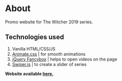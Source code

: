 # About
Promo website for The Witcher 2019 series.

## Technologies used
1. Vanilla HTML/CSS/JS
2. [Animate.css](https://animate.style/) | for smooth animations
3. [jQuery Fancybox](https://fancyapps.com/fancybox/) | helps to open videos on the page
4. [Swiper.js](https://swiperjs.com/) | to create a slider of series

**Website available [here.](https://ppitohu.github.io/witcher/)**
